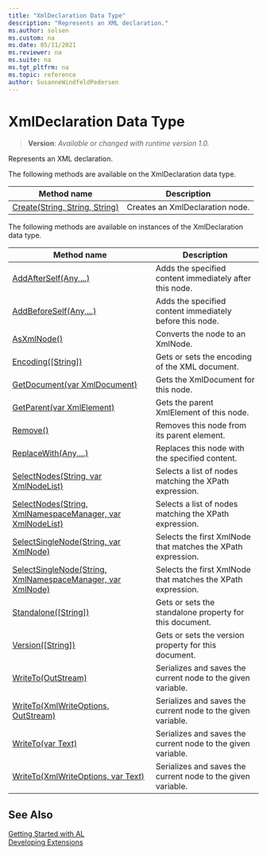 ```yaml
---
title: "XmlDeclaration Data Type"
description: "Represents an XML declaration."
ms.author: solsen
ms.custom: na
ms.date: 05/11/2021
ms.reviewer: na
ms.suite: na
ms.tgt_pltfrm: na
ms.topic: reference
author: SusanneWindfeldPedersen
---
```

[//]: # (START>DO_NOT_EDIT)
[//]: # (IMPORTANT:Do not edit any of the content between here and the END>DO_NOT_EDIT.)
[//]: # (Any modifications should be made in the .xml files in the ModernDev repo.)
# XmlDeclaration Data Type
> **Version**: _Available or changed with runtime version 1.0._

Represents an XML declaration.


The following methods are available on the XmlDeclaration data type.


|Method name|Description|
|-----------|-----------|
|[Create(String, String, String)](xmldeclaration-create-method.md)|Creates an XmlDeclaration node.|

The following methods are available on instances of the XmlDeclaration data type.

|Method name|Description|
|-----------|-----------|
|[AddAfterSelf(Any,...)](xmldeclaration-addafterself-method.md)|Adds the specified content immediately after this node.|
|[AddBeforeSelf(Any,...)](xmldeclaration-addbeforeself-method.md)|Adds the specified content immediately before this node.|
|[AsXmlNode()](xmldeclaration-asxmlnode-method.md)|Converts the node to an XmlNode.|
|[Encoding([String])](xmldeclaration-encoding-method.md)|Gets or sets the encoding of the XML document.|
|[GetDocument(var XmlDocument)](xmldeclaration-getdocument-method.md)|Gets the XmlDocument for this node.|
|[GetParent(var XmlElement)](xmldeclaration-getparent-method.md)|Gets the parent XmlElement of this node.|
|[Remove()](xmldeclaration-remove-method.md)|Removes this node from its parent element.|
|[ReplaceWith(Any,...)](xmldeclaration-replacewith-method.md)|Replaces this node with the specified content.|
|[SelectNodes(String, var XmlNodeList)](xmldeclaration-selectnodes-string-xmlnodelist-method.md)|Selects a list of nodes matching the XPath expression.|
|[SelectNodes(String, XmlNamespaceManager, var XmlNodeList)](xmldeclaration-selectnodes-string-xmlnamespacemanager-xmlnodelist-method.md)|Selects a list of nodes matching the XPath expression.|
|[SelectSingleNode(String, var XmlNode)](xmldeclaration-selectsinglenode-string-xmlnode-method.md)|Selects the first XmlNode that matches the XPath expression.|
|[SelectSingleNode(String, XmlNamespaceManager, var XmlNode)](xmldeclaration-selectsinglenode-string-xmlnamespacemanager-xmlnode-method.md)|Selects the first XmlNode that matches the XPath expression.|
|[Standalone([String])](xmldeclaration-standalone-method.md)|Gets or sets the standalone property for this document.|
|[Version([String])](xmldeclaration-version-method.md)|Gets or sets the version property for this document.|
|[WriteTo(OutStream)](xmldeclaration-writeto-outstream-method.md)|Serializes and saves the current node to the given variable.|
|[WriteTo(XmlWriteOptions, OutStream)](xmldeclaration-writeto-xmlwriteoptions-outstream-method.md)|Serializes and saves the current node to the given variable.|
|[WriteTo(var Text)](xmldeclaration-writeto-text-method.md)|Serializes and saves the current node to the given variable.|
|[WriteTo(XmlWriteOptions, var Text)](xmldeclaration-writeto-xmlwriteoptions-text-method.md)|Serializes and saves the current node to the given variable.|

[//]: # (IMPORTANT: END>DO_NOT_EDIT)
## See Also
[Getting Started with AL](../../devenv-get-started.md)  
[Developing Extensions](../../devenv-dev-overview.md)  